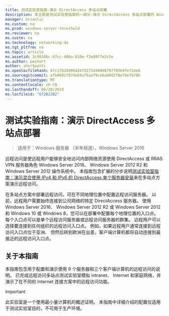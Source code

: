 ```yaml
---
title: 测试实验室指南-演示 DirectAccess 多站点部署
description: 本主题是测试实验室指南的一部分-演示 DirectAccess 多站点部署的 Windows Server 2016
manager: brianlic
ms.custom: na
ms.prod: windows-server-threshold
ms.reviewer: na
ms.suite: na
ms.technology: networking-da
ms.tgt_pltfrm: na
ms.topic: article
ms.assetid: 3c98106c-67cc-406a-810e-f2e09f7e2c5e
ms.author: pashort
author: shortpatti
ms.openlocfilehash: 87c1f629d96d247d273d48066797795b9fe724e6
ms.sourcegitcommit: afb0602767de64a76aaf9ce6a60d2f0e78efb78b
ms.translationtype: MT
ms.contentlocale: zh-CN
ms.lasthandoff: 06/20/2019
ms.locfileid: "67281382"
---
```

# <a name="test-lab-guide-demonstrate-a-directaccess-multisite-deployment"></a>测试实验指南：演示 DirectAccess 多站点部署

>适用于：Windows 服务器 （半年频道），Windows Server 2016

远程访问是使远程用户能够安全地访问内部网络资源使用 DirectAccess 或 RRAS VPN 服务器角色 Windows Server 2016、 Windows Server 2012 R2 和 Windows Server 2012 操作系统中。 本指南包含扩展的分步说明[测试实验室指南：演示混合使用 IPv4 和 IPv6 的 DirectAccess 单个服务器安装](https://go.microsoft.com/fwlink/p/?LinkId=237004)来在多站点方案演示远程访问。  
  
在多站点方案中部署远程访问，可在不同地理位置中配置远程访问服务器。 以前，远程用户需要始终连接到公司网络的特定 DirectAccess 服务器。 使用 Windows Server 2016、 Windows Server 2012 R2 或 Windows Server 2012 和 Windows 10 或 Windows 8，您可以在部署中配置每个地理位置的入口点。 每个入口点可以是单个远程访问服务器或远程访问服务器的群集。 远程用户可以选择要连接到任何组织的远程访问入口点。 例如，如果远程用户通常连接到远程访问入口点位于亚洲、 但然后转到欧洲在出差，客户端计算机都将自动连接到最接近的远程访问入口点。  
  
## <a name="about-this-guide"></a>关于本指南  
本指南包含用于配置和演示使用 9 个服务器和三个客户端计算机的远程访问的说明。 已完成远程访问多站点测试实验室模拟 intranet、 Internet 和家庭网络，并演示了在不同的 Internet 连接方案中的远程访问功能。  
  
> [!IMPORTANT]  
> 此实验室是一个使用最小量计算机的概述证明。 本指南中详细介绍的配置仅适用于测试实验室目的，不可用于生产环境。  
  


